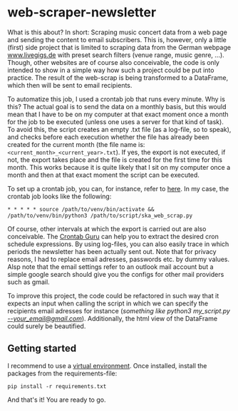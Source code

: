# web-scraper-newsletter
What is this about? In short: Scraping music concert data from a web page and sending the content to email subscribers.
This is, however, only a little (first) side project that is limited to scraping data from the German webpage www.livegigs.de with preset search filters (venue range, music genre, ...). Though, other websites are of course also conceivable, the code is only intended to show in a simple way how such a project could be put into practice. The result of the web-scrap is being transformed to a DataFrame, which then will be sent to email recipients.

To automatize this job, I used a crontab job that runs every minute. Why is this? The actual goal is to send the data on a monthly basis, but this would mean that I have to be on my computer at that exact moment once a month for the job to be executed (unless one uses a server for that kind of task). To avoid this, the script creates an empty .txt file (as a log-file, so to speak), and checks before each execution whether the file has already been created for the current month (the file name is: `<current_month>_<current_year>.txt`). If yes, the export is not executed, if not, the export takes place and the file is created for the first time for this month. This works because it is quite likely that I sit on my computer once a month and then at that exact moment the script can be executed.

To set up a crontab job, you can, for instance, refer to [here](https://blog.dennisokeeffe.com/blog/2021-01-19-running-cronjobs-on-your-local-mac). In my case, the crontab job looks like the following:

`* * * * * source /path/to/venv/bin/activate && /path/to/venv/bin/python3 /path/to/script/ska_web_scrap.py`

Of course, other intervals at which the export is carried out are also conceivable. The [Crontab Guru](https://crontab.guru) can help you to extract the desired cron schedule expressions. By using log-files, you can also easily trace in which periods the newsletter has been actually sent out. Note that for privacy reasons, I had to replace email adresses, passwords etc. by dummy values. Alsp note that the email settings refer to an outlook mail account but a simple google search should give you the configs for other mail providers such as gmail.

To improve this project, the code could be refactored in such way that it expects an input when calling the script in which we can specify the recipients email adresses for instance (*something like python3 my_script.py --your_email@gmail.com*). Additionally, the html view of the DataFrame could surely be beautified.

## Getting started

I recommend to use a [virtual environment](https://docs.python.org/3/library/venv.html). Once installed, install the packages from the requirements-file:

`pip install -r requirements.txt`

And that's it! You are ready to go.

